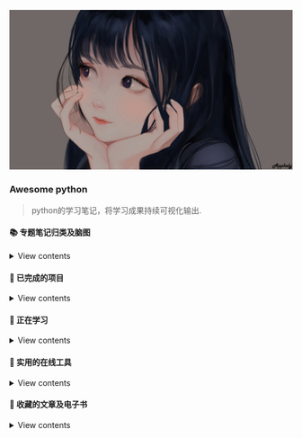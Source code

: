 ![](girl.jpg)
    
### Awesome python
>	python的学习笔记，将学习成果持续可视化输出.



#### 📚 专题笔记归类及脑图

<details>
<summary>View contents</summary>

* [`脑图`](https://github.com/pigPEQ/constant-study/tree/master/doc/%E8%84%91%E5%9B%BE)

</details>

#### 🔌 已完成的项目

<details>
<summary>View contents</summary>

* [`test`](#attempt)


</details>

#### :gift_heart: 正在学习

<details>
<summary>View contents</summary>

* [`test`](#attempt)



</details>


</details>

#### :flags: 实用的在线工具

<details>
<summary>View contents</summary>

* [`LolColor取色`](https://www.webdesignrankings.com/resources/lolcolors/)
* [`TinyPNG图片压缩`](https://tinypng.com/)
* [`免费的4K图片`](http://pic.netbian.com/)
* [`processon作图`](https://www.processon.com/)
* [`全能格式转化`](https://convertio.co/zh/)
* [`电子书搜索`](https://www.jiumodiary.com/)
* [`谷歌PageSpeed Insights网页性能测试`](https://developers.google.com/speed/pagespeed/insights/)

</details>

#### :school_satchel: 收藏的文章及电子书

<details>
<summary>View contents</summary>

* [`VSCode必备插件`](https://juejin.im/post/5db66672f265da4d0e009aad)
* [`git的奇技淫巧`](https://github.com/521xueweihan/git-tips)
* [`轻松上手写作利器 Markdown`](https://mp.weixin.qq.com/s?__biz=Mzg5OTE5MTY4Nw==&mid=2247483760&idx=1&sn=7c9df7ef2f688a954a6ca44e2acea422&chksm=c0564798f721ce8e997bc15ab9075ef2111762fa1ce0590df1f9a053de7723ff7296346f6aaa&mpshare=1&scene=1&srcid=&sharer_sharetime=1568948330598&sharer_shareid=cf2da1dfac2ad798a3ed77123841da41&key=28a0f481c5d883ac1fb97d69c46872486659549ce5439eedf4b291f0f73faa716d05685128c0cfb32b6abad21c7133a84c7e047c4d4952a129c747e477070f668b6c5f4963bf1cba374598c37413d0d0&ascene=1&uin=MTExMzczNzEzOQ%3D%3D&devicetype=Windows+7&version=62060844&lang=zh_CN&pass_ticket=%2FeaU%2BKZIc7r27AT3A%2Fvf1zNEPJs2hgLy2LSqKfkkcyo8%2BlS6EbEIt0VumH2j1EZ9)


#### :sparkler: 值得收藏的开源项目

<details>
<summary>View contents</summary>

* [`LeetCode`](https://github.com/LiangJunrong/document-library/tree/master/other-library/LeetCode#chapter-one)
* [`30-seconds-of-code`](https://github.com/pigPEQ/30-seconds-of-code)

</details>
